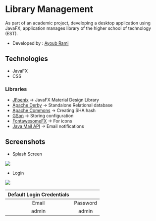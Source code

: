 # Library Management
As part of an academic project, developing a desktop application using JavaFX, application manages library of the higher school of technology (EST).
* Developed by : [Ayoub Rami](https://github.com/ayoubrami)
## Technologies
 *  JavaFX
 *  CSS
### Libraries 
 *  [JFoenix](https://github.com/jfoenixadmin/JFoenix) -> JavaFX Material Design Library
 *  [Apache Derby](https://db.apache.org/derby/) -> Standalone Relational database
 *  [Apache Commons](https://commons.apache.org/) -> Creating SHA hash
 *  [GSon](https://github.com/google/gson) -> Storing configuration
 *  [FontawesomeFX](https://bitbucket.org/Jerady/fontawesomefx) -> For icons
 *  [Java Mail API](http://www.oracle.com/technetwork/java/javamail/index.html) -> Email notifications
## Screenshots
 * Splash Screen
  <img src="https://user-images.githubusercontent.com/48249732/93923624-8b320480-fd0b-11ea-81db-a27e7eab5881.png" style="max-width:100%" >

 * Login
 <img src="https://user-images.githubusercontent.com/48249732/94056478-41622080-fdd6-11ea-93f9-f4b5f1fb0f85.png" style="max-width:90%" >

|Default Login Credentials||
|:---------:|:-----------:|
| Email     | Password    |
| admin     |   admin     |